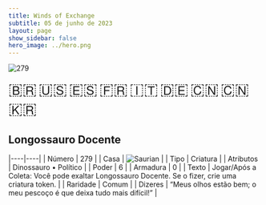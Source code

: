 ```yaml
---
title: Winds of Exchange
subtitle: 05 de junho de 2023
layout: page
show_sidebar: false
hero_image: ../hero.png
---
```


![279](https://mastervault-storage-prod.s3.amazonaws.com/media/card_front/pt/600_279_1f8b40a8a1c7_pt.png)

<span title="Português" style="font-size: 32px;cursor: pointer;" onclick="javascript:document.querySelector('img[alt=\'279\']').src=document.querySelector('img[alt=\'279\']').src.replace(/card_front\/[^/]+/, 'card_front/pt').replace(/_[^/.0-9]+\.png/, '_pt.png')">🇧🇷</span>
<span title="English" style="font-size: 32px;cursor: pointer;" onclick="javascript:document.querySelector('img[alt=\'279\']').src=document.querySelector('img[alt=\'279\']').src.replace(/card_front\/[^/]+/, 'card_front/en').replace(/_[^/.0-9]+\.png/, '_en.png')">🇺🇸</span>
<span title="Español" style="font-size: 32px;cursor: pointer;" onclick="javascript:document.querySelector('img[alt=\'279\']').src=document.querySelector('img[alt=\'279\']').src.replace(/card_front\/[^/]+/, 'card_front/es').replace(/_[^/.0-9]+\.png/, '_es.png')">🇪🇸</span>
<span title="Français" style="font-size: 32px;cursor: pointer;" onclick="javascript:document.querySelector('img[alt=\'279\']').src=document.querySelector('img[alt=\'279\']').src.replace(/card_front\/[^/]+/, 'card_front/fr').replace(/_[^/.0-9]+\.png/, '_fr.png')">🇫🇷</span>
<span title="Italiano" style="font-size: 32px;cursor: pointer;" onclick="javascript:document.querySelector('img[alt=\'279\']').src=document.querySelector('img[alt=\'279\']').src.replace(/card_front\/[^/]+/, 'card_front/it').replace(/_[^/.0-9]+\.png/, '_it.png')">🇮🇹</span>
<span title="Deutsche" style="font-size: 32px;cursor: pointer;" onclick="javascript:document.querySelector('img[alt=\'279\']').src=document.querySelector('img[alt=\'279\']').src.replace(/card_front\/[^/]+/, 'card_front/de').replace(/_[^/.0-9]+\.png/, '_de.png')">🇩🇪</span>
<span title="简体中文" style="font-size: 32px;cursor: pointer;" onclick="javascript:document.querySelector('img[alt=\'279\']').src=document.querySelector('img[alt=\'279\']').src.replace(/card_front\/[^/]+/, 'card_front/zh-hans').replace(/_[^/.0-9]+\.png/, '_zh-hans.png')">🇨🇳</span>
<span title="繁體中文" style="font-size: 32px;cursor: pointer;" onclick="javascript:document.querySelector('img[alt=\'279\']').src=document.querySelector('img[alt=\'279\']').src.replace(/card_front\/[^/]+/, 'card_front/zh-hant').replace(/_[^/.0-9]+\.png/, '_zh-hant.png')">🇨🇳</span>
<span title="한국어" style="font-size: 32px;cursor: pointer;" onclick="javascript:document.querySelector('img[alt=\'279\']').src=document.querySelector('img[alt=\'279\']').src.replace(/card_front\/[^/]+/, 'card_front/ko').replace(/_[^/.0-9]+\.png/, '_ko.png')">🇰🇷</span>

## Longossauro Docente

|----|----|
| Número | 279 |
| Casa | ![Saurian](https://archonarcana.com/images/thumb/9/9e/Saurian_P.png/22px-Saurian_P.png "Sauro") |
| Tipo | Criatura |
| Atributos | Dinossauro • Político |
| Poder | 6 |
| Armadura | 0 |
| Texto | Jogar/Após a Coleta: Você pode exaltar Longossauro Docente. Se o fizer, crie uma criatura token. |
| Raridade | Comum |
| Dizeres | “Meus olhos estão bem; o meu pescoço é que deixa tudo mais difícil!” |
